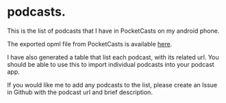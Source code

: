 # podcasts.
This is the list of podcasts that I have in PocketCasts on my android
phone.

The exported opml file from PocketCasts is
available  [here](podcasts_opml.xml).

I have also generated a table that list each podcast, with its related
url. You should be able to use this to import individual podcasts into
your podcast app.

If you would like me to add any podcasts to the list, please create an
Issue in Github with the podcast url and brief description.
